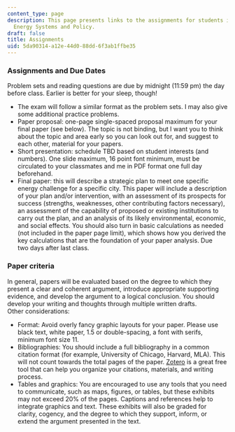 ```yaml
---
content_type: page
description: This page presents links to the assignments for students in 11.165 Urban
  Energy Systems and Policy.
draft: false
title: Assignments
uid: 5da90314-a12e-44d0-88dd-6f3ab1ffbe35
---
```

### Assignments and Due Dates

Problem sets and reading questions are due by midnight (11:59 pm) the day before class. Earlier is better for your sleep, though!

- The exam will follow a similar format as the problem sets. I may also give some additional practice problems.
- Paper proposal: one-page single-spaced proposal maximum for your final paper (see below). The topic is not binding, but I want you to think about the topic and area early so you can look out for, and suggest to each other, material for your papers.
- Short presentation: schedule TBD based on student interests (and numbers). One slide maximum, 16 point font minimum, must be circulated to your classmates and me in PDF format one full day beforehand. 
- Final paper: this will describe a strategic plan to meet one specific energy challenge for a specific city. This paper will include a description of your plan and/or intervention, with an assessment of its prospects for success (strengths, weaknesses, other contributing factors necessary), an assessment of the capability of proposed or existing institutions to carry out the plan, and an analysis of its likely environmental, economic, and social effects. You should also turn in basic calculations as needed (not included in the paper page limit), which shows how you derived the key calculations that are the foundation of your paper analysis. Due two days after last class. 

### Paper criteria

In general, papers will be evaluated based on the degree to which they present a clear and coherent argument, introduce appropriate supporting evidence, and develop the argument to a logical conclusion. You should develop your writing and thoughts through multiple written drafts. Other considerations:

- Format: Avoid overly fancy graphic layouts for your paper. Please use black text, white paper, 1.5 or double-spacing, a font with serifs, minimum font size 11. 
- Bibliographies: You should include a full bibliography in a common citation format (for example, University of Chicago, Harvard, MLA). This will not count towards the total pages of the paper. [Zotero](https://www.zotero.org/) is a great free tool that can help you organize your citations, materials, and writing process.
- Tables and graphics: You are encouraged to use any tools that you need to communicate, such as maps, figures, or tables, but these exhibits may not exceed 20% of the pages. Captions and references help to integrate graphics and text. These exhibits will also be graded for clarity, cogency, and the degree to which they support, inform, or extend the argument presented in the text.
